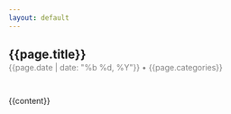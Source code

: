 ```yaml
---
layout: default
---
```


<h2 style="margin-bottom: 0;">{{page.title}}</h2>
<p style="margin-top: 2px;color: #808080; margin-bottom: 3em;">{{page.date | date: "%b %d, %Y"}} • <span>{{page.categories}}</span></p>

{{content}}